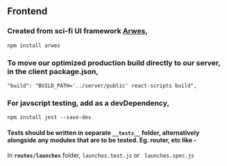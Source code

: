 ## Frontend

### Created from sci-fi UI framework [Arwes](https://github.com/arwes/arwes),

 ```
 npm install arwes
 ```

### To move our optimized production build directly to our server, in the client package.json,
```
"build": "BUILD_PATH='../server/public' react-scripts build",
```

### For javscript testing, add as a devDependency,
```
npm install jest --save-dev
```
#### Tests should be written in separate `__tests__` folder, alternatively alongside any modules that are to be tested. Eg. router, etc like - 
In **`routes/launches`** folder, `launches.test.js` or ` launches.spec.js`
